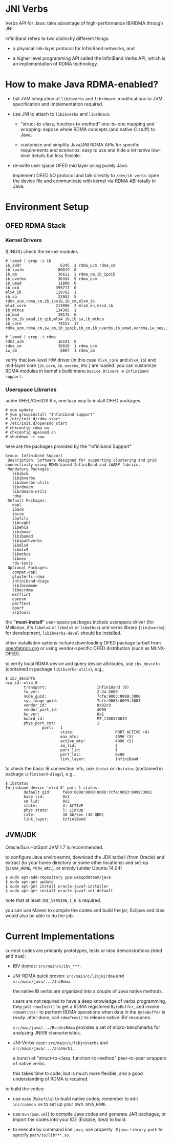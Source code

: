 # JNI Verbs #

Verbs API for Java: take advantage of high-performance IB/RDMA through JNI.

InfiniBand refers to two distinctly different things:

* a physical link-layer protocol for InfiniBand networks, and

* a higher level programming API called the InfiniBand Verbs API, which is an implementation of RDMA technology.

# How to make Java RDMA-enabled?

* full JVM integration of `libibverbs` and `librdmacm`: modifications to JVM specification and implementation required.

* use JNI to attach to `libibverbs` and `librdmacm`

  - "struct-to-class, function-to-method" one-to-one mapping and wrapping: expose whole RDMA concepts (and native C stuff) to Java.

  - customize and simplify Java/JNI RDMA APIs for specific requirements and scenarios: easy to use and hide a lot native low-level details but less flexible.

* re-write user space OFED mid layer using purely Java.

  implement OFED I/O protocol and talk directly to `/dev/ib_verbs`: open the device file and communicate with kernel via RDMA ABI totally in Java.

# Environment Setup

## OFED RDMA Stack

### Kernel Drivers

(LINUX) check the kernel modules

    # lsmod | grep -i ib
    ib_addr                 6345  2 rdma_ucm,rdma_cm
    ib_ipoib               80819  0
    ib_cm                  36612  2 rdma_cm,ib_ipoib
    ib_uverbs              36354  9 rdma_ucm
    ib_umad                11800  6
    ib_qib                395717  0
    mlx4_ib               129782  1
    ib_sa                  23952  5 rdma_ucm,rdma_cm,ib_ipoib,ib_cm,mlx4_ib
    mlx4_core             213006  2 mlx4_en,mlx4_ib
    ib_mthca              134305  1
    ib_mad                 39175  6 ib_cm,ib_umad,ib_qib,mlx4_ib,ib_sa,ib_mthca
    ib_core                74153  17 rdma_ucm,rdma_cm,iw_cm,ib_ipoib,ib_cm,ib_uverbs,ib_umad,ocrdma,iw_nes,iw_cxgb4,iw_cxgb3,ib_qib,mlx5_ib,mlx4_ib,ib_sa,ib_mthca,ib_mad
    
    # lsmod | grep -i rdma
    rdma_ucm               16141  0
    rdma_cm                36810  1 rdma_ucm
    iw_cm                   8867  1 rdma_cm

verify that low-level HW driver (in this case `mlx4_core` and `mlx4_ib`) and mid-layer core (`ib_core`, `ib_uverbs`, etc.) are loaded. you can customize RDMA modules in kernel's build menu `Device Drivers` -> `InfiniBand support`.

### Userspace Libraries

under RHEL/CentOS 6.x, one lazy way to install OFED packages

    # yum update
    # yum groupinstall "Infiniband Support"
    # /etc/init.d/rdma start
    # /etc/init.d/opensmd start
    # chkconfig rdma on
    # chkconfig opensmd on
    # shutdown -r now

here are the packages provided by the "Infiniband Support"

    Group: Infiniband Support
     Description: Software designed for supporting clustering and grid connectivity using RDMA-based InfiniBand and iWARP fabrics.
     Mandatory Packages:
       libibcm
       libibverbs
       libibverbs-utils
       librdmacm
       librdmacm-utils
       rdma
     Default Packages:
       dapl
       ibacm
       ibsim
       ibutils
       libcxgb3
       libehca
       libibmad
       libibumad
       libipathverbs
       libmlx4
       libmlx5
       libmthca
       libnes
       rds-tools
     Optional Packages:
       compat-dapl
       glusterfs-rdma
       infiniband-diags
       libibcommon
       libocrdma
       mstflint
       opensm
       perftest
       qperf
       srptools

the **"must-install"** user-space packages include userspace driver (for Mellanox, it's `libmlx4` or `libmlx5` or `libmthca`) and verbs library (`libibverbs`). for development, `libibverbs-devel` should be installed.

other installation options include downloading OFED package tarball from [openfabrics.org][1] or using vendor-specific OFED distribution (such as MLNX-OFED).

to verify local RDMA device and query device attributes, use `ibv_devinfo` (contained in package `libibverbs-utils`), e.g.,

    $ ibv_devinfo 
    hca_id: mlx4_0
            transport:                      InfiniBand (0)
            fw_ver:                         2.34.5000
            node_guid:                      7cfe:9003:0099:3000
            sys_image_guid:                 7cfe:9003:0099:3003
            vendor_id:                      0x02c9
            vendor_part_id:                 4099
            hw_ver:                         0x1
            board_id:                       MT_1100120019
            phys_port_cnt:                  1
                    port:   1
                            state:                  PORT_ACTIVE (4)
                            max_mtu:                4096 (5)
                            active_mtu:             4096 (5)
                            sm_lid:                 2
                            port_lid:               1
                            port_lmc:               0x00
                            link_layer:             InfiniBand

to check the basic IB connection info, use `ibstat` or `ibstatus` (contained in package `infiniband-diags`), e.g.,

    $ ibstatus
    Infiniband device 'mlx4_0' port 1 status:
            default gid:     fe80:0000:0000:0000:7cfe:9003:0099:3001
            base lid:        0x1
            sm lid:          0x2
            state:           4: ACTIVE
            phys state:      5: LinkUp
            rate:            40 Gb/sec (4X QDR)
            link_layer:      InfiniBand

## JVM/JDK

Oracle/Sun HotSpot JVM 1.7 is recommended.

to configure Java environemnt, download the JDK tarball (from Oracle) and extract (to your home directory or some other locations) and set-up (`$JAVA_HOME`, `PATH`, etc.), or simply (under Ubuntu 14.04)

    $ sudo apt-add-repository ppa:webupd8team/java
    $ sudo apt-get update
    $ sudo apt-get install oracle-java7-installer
    $ sudo apt-get install oracle-java7-set-default

note that at least `JNI_VERSION_1_6` is required.

you can use Maven to compile the codes and build the jar; Eclipse and Idea would also be able to do the job.

# Current Implementations

current codes are primarily prototypes, tests or idea demonstrations (tried and true):

* IBV demos: `src/main/c/ibv_***`.

* JNI-RDMA quick proven: `src/main/c/libjnirdma` and `src/main/java/.../JniRdma`.

  the native IB verbs are organized into a couple of Java native methods.

  users are not required to have a deep knowledge of verbs programming, they just `rdmaInit()` to get a RDMA registered `ByteBuffer`, and invoke `rdmaWrite()` to perform RDMA operations when data in the `ByteBuffer` is ready. after done, call `rdmaFree()` to release native IBV resources.

  `src/mai/java/.../RunJniRdma` provides a set of micro-benchmarks for analyzing JNI/IB characteristics.

* JNI-Verbs case: `src/main/c/libjniverbs` and `src/main/java/.../JniVerbs`.

  a bunch of "struct-to-class, function-to-method" peer-to-peer wrappers of native verbs.

  this takes time to code, but is much more flexible, and a good understanding of RDMA is required.

to build the codes:

* use `make` (`Makefile`) to build native codes; remember to edit `inc/common.mk` to set up your own `JAVA_HOME`.

* use `mvn` (`pom.xml`) to compile Java codes and generate JAR packages, or import the codes into your IDE (Eclipse, Idea) to build.

* to execute by command line `java`, use property `-Djava.library.path` to specify `path/to/lib***.so`.

[1]: https://www.openfabrics.org
